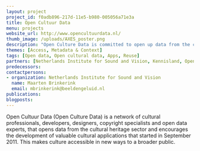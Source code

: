 ```yaml
---
layout: project
project_id: f0adb896-217d-11e5-b980-005056a71e3a
title: Open Cultuur Data
menu: projects
website_url: http://www.opencultuurdata.nl/
thumb_image: /uploads/AXES_poster.png
description: "Open Culture Data is committed to open up data from the cultural sector and the development of new valuable applications."
themes: [Access, Metadata & Context]
tags: [Open data, Open cultural data, Apps, Reuse]
partners: [Netherlands Institute for Sound and Vision, Kennisland, Open State Foundation]
predecessors: 
contactpersons: 
- organization: Netherlands Institute for Sound and Vision
  name: Maarten Brinkerink
  email: mbrinkerink@beeldengeluid.nl
publications: 
blogposts: 
---
```


Open Cultuur Data (Open Culture Data) is a network of cultural professionals, developers, designers, copyright specialists and open data experts, that opens data from the cultural heritage sector and encourages the development of valuable cultural applications that started in September 2011. This makes culture accessible in new ways to a broader public.
